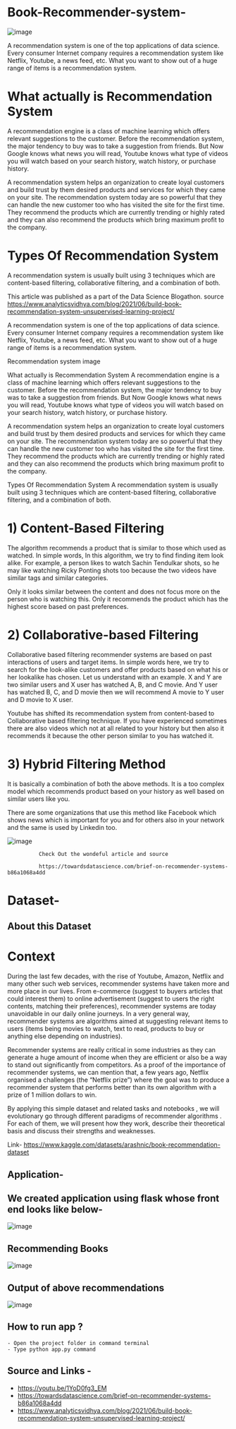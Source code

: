 # Book-Recommender-system-

![image](https://user-images.githubusercontent.com/70902291/173218363-a35e106e-124a-4f1e-bc1d-9d4206cffc20.png)

A recommendation system is one of the top applications of data science. Every consumer Internet company requires a recommendation system like Netflix, Youtube, a news feed, etc. What you want to show out of a huge range of items is a recommendation system.

# What actually is Recommendation System
A recommendation engine is a class of machine learning which offers relevant suggestions to the customer.  Before the recommendation system, the major tendency to buy was to take a suggestion from friends. But Now Google knows what news you will read, Youtube knows what type of videos you will watch based on your search history, watch history, or purchase history.

A recommendation system helps an organization to create loyal customers and build trust by them desired products and services for which they came on your site. The recommendation system today are so powerful that they can handle the new customer too who has visited the site for the first time. They recommend the products which are currently trending or highly rated and they can also recommend the products which bring maximum profit to the company.

# Types Of Recommendation System
A recommendation system is usually built using 3 techniques which are content-based filtering, collaborative filtering, and a combination of both.

This article was published as a part of the Data Science Blogathon.
source  https://www.analyticsvidhya.com/blog/2021/06/build-book-recommendation-system-unsupervised-learning-project/


A recommendation system is one of the top applications of data science. Every consumer Internet company requires a recommendation system like Netflix, Youtube, a news feed, etc. What you want to show out of a huge range of items is a recommendation system.

Recommendation system image
 


What actually is Recommendation System
A recommendation engine is a class of machine learning which offers relevant suggestions to the customer.  Before the recommendation system, the major tendency to buy was to take a suggestion from friends. But Now Google knows what news you will read, Youtube knows what type of videos you will watch based on your search history, watch history, or purchase history.

A recommendation system helps an organization to create loyal customers and build trust by them desired products and services for which they came on your site. The recommendation system today are so powerful that they can handle the new customer too who has visited the site for the first time. They recommend the products which are currently trending or highly rated and they can also recommend the products which bring maximum profit to the company.

Types Of Recommendation System
A recommendation system is usually built using 3 techniques which are content-based filtering, collaborative filtering, and a combination of both.


# 1) Content-Based Filtering
The algorithm recommends a product that is similar to those which used as watched. In simple words, In this algorithm, we try to find finding item look alike. For example, a person likes to watch Sachin Tendulkar shots, so he may like watching Ricky Ponting shots too because the two videos have similar tags and similar categories.

Only it looks similar between the content and does not focus more on the person who is watching this. Only it recommends the product which has the highest score based on past preferences.

# 2) Collaborative-based Filtering
Collaborative based filtering recommender systems are based on past interactions of users and target items.  In simple words here, we try to search for the look-alike customers and offer products based on what his or her lookalike has chosen. Let us understand with an example. X and Y are two similar users and X user has watched A, B, and C movie. And Y user has watched B, C, and D movie then we will recommend A movie to Y user and D movie to X user.

Youtube has shifted its recommendation system from content-based to Collaborative based filtering technique. If you have experienced sometimes there are also videos which not at all related to your history but then also it recommends it because the other person similar to you has watched it.

# 3) Hybrid Filtering Method
It is basically a combination of both the above methods. It is a too complex model which recommends product based on your history as well based on similar users like you.

There are some organizations that use this method like Facebook which shows news which is important for you and for others also in your network and the same is used by Linkedin too.

![image](https://user-images.githubusercontent.com/70902291/173219201-9ccdf174-9a95-4a7b-a9d0-18f4f1c16007.png)

              Check Out the wondeful article and source
              
              https://towardsdatascience.com/brief-on-recommender-systems-b86a1068a4dd
              
# Dataset- 
## About this Dataset

# Context

During the last few decades, with the rise of Youtube, Amazon, Netflix and many other such web services, recommender systems have taken more and more place in our lives. From e-commerce (suggest to buyers articles that could interest them) to online advertisement (suggest to users the right contents, matching their preferences), recommender systems are today unavoidable in our daily online journeys.
In a very general way, recommender systems are algorithms aimed at suggesting relevant items to users (items being movies to watch, text to read, products to buy or anything else depending on industries).

Recommender systems are really critical in some industries as they can generate a huge amount of income when they are efficient or also be a way to stand out significantly from competitors. As a proof of the importance of recommender systems, we can mention that, a few years ago, Netflix organised a challenges (the “Netflix prize”) where the goal was to produce a recommender system that performs better than its own algorithm with a prize of 1 million dollars to win.

By applying this simple dataset and related tasks and notebooks , we will evolutionary go through different paradigms of recommender algorithms . For each of them, we will present how they work, describe their theoretical basis and discuss their strengths and weaknesses.
              
Link-  https://www.kaggle.com/datasets/arashnic/book-recommendation-dataset


## Application-

## We created application using flask whose front end looks like below-

![image](https://user-images.githubusercontent.com/70902291/173219496-2852c9d8-4548-4cc1-a11c-a69f36fe9bf9.png)

## Recommending Books

![image](https://user-images.githubusercontent.com/70902291/173219529-e64c5528-8b4e-4439-afc3-1568ed9c97bc.png)

## Output of above recommendations 

![image](https://user-images.githubusercontent.com/70902291/173219556-4c1cc25f-a8bf-4112-ae67-37076c22f009.png)


## How to run app ?
```
- Open the project folder in command terminal 
- Type python app.py command 
```


## Source and Links -

- https://youtu.be/1YoD0fg3_EM
- https://towardsdatascience.com/brief-on-recommender-systems-b86a1068a4dd
- https://www.analyticsvidhya.com/blog/2021/06/build-book-recommendation-system-unsupervised-learning-project/

